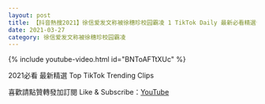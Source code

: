```yaml
---
layout: post
title: 【抖音熱搜2021】徐信爱发文称被徐穗珍校园霸凌 1 TikTok Daily 最新必看精選合集2021 03 27
date: 2021-03-27
category: 徐信爱发文称被徐穗珍校园霸凌
---
```


{% include youtube-video.html id="BNToAFTtXUc" %}

2021必看 最新精選 Top TikTok Trending Clips

喜歡請點贊轉發加訂閱 Like & Subscribe：[YouTube](https://www.youtube.com/channel/UCAoR7VcanIPd04uEq_GIylA/videos)

